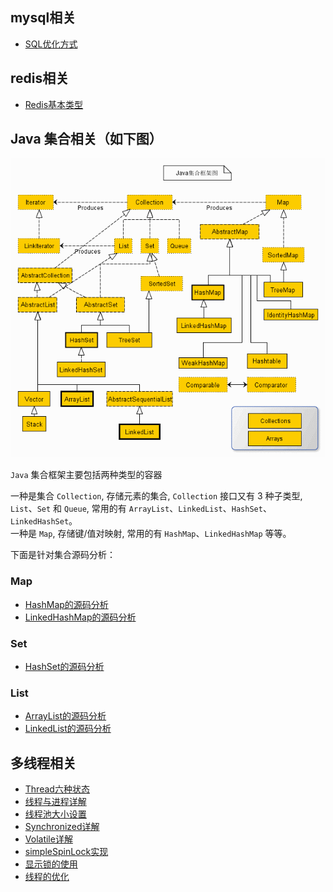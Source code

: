 ## mysql相关
- [SQL优化方式](doc/daily/SQL优化.md)

## redis相关
- [Redis基本类型](doc/daily/Redis.md)

## Java 集合相关（如下图）

![](img/collection.jpg)

`Java` 集合框架主要包括两种类型的容器   

一种是集合 `Collection`, 存储元素的集合, `Collection` 接口又有 3 种子类型, `List`、`Set` 和 `Queue`, 常用的有 `ArrayList`、`LinkedList`、`HashSet`、`LinkedHashSet`。       
一种是 `Map`, 存储键/值对映射, 常用的有 `HashMap`、`LinkedHashMap` 等等。

下面是针对集合源码分析：
### Map

- [HashMap的源码分析](doc/collection/HashMap.md)
- [LinkedHashMap的源码分析](doc/collection/LinkedHashMap.md)

### Set

- [HashSet的源码分析](doc/collection/HashSet.md)

### List

- [ArrayList的源码分析](doc/collection/ArrayList.md)
- [LinkedList的源码分析](doc/collection/LinkedList.md)


## 多线程相关

- [Thread六种状态](doc/concurrent/Thread状态.md)
- [线程与进程详解](doc/concurrent/线程与进程详解.md)
- [线程池大小设置](doc/concurrent/线程池大小设置.md)
- [Synchronized详解](doc/concurrent/Synchronized.md)
- [Volatile详解](doc/concurrent/Volatile.md)
- [simpleSpinLock实现](doc/concurrent/简单自旋锁的实现.md)
- [显示锁的使用](doc/concurrent/显示锁的使用.md)
- [线程的优化](doc/concurrent/线程的优化.md)
